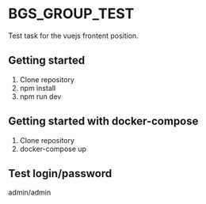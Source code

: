 # BGS_GROUP_TEST
Test task for the vuejs frontent position.
## Getting started
1. Clone repository
2. npm install
3. npm run dev

## Getting started with docker-compose
1. Clone repository
2. docker-compose up

## Test login/password
admin/admin
